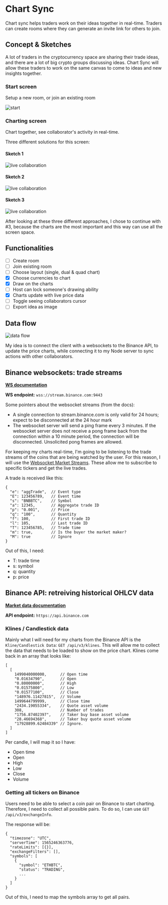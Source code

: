 # Chart Sync

Chart sync helps traders work on their ideas together in real-time. Traders can create rooms where they can generate an invite link for others to join.

## Concept & Sketches
A lot of traders in the cryptocurrency space are sharing their trade ideas, and there are a lot of big crypto groups discussing ideas. Chart Sync will allow these traders to work on the same canvas to come to ideas and new insights together. 

### Start screen
Setup a new room, or join an existing room

![start](https://github.com/StanBankras/chart-sync/blob/main/img/sketch-1.jpg?raw=true)

### Charting screen
Chart together, see collaborator's activity in real-time.

Three different solutions for this screen:

#### Sketch 1
![live collaboration](https://github.com/StanBankras/chart-sync/blob/main/img/sketch-2.jpg?raw=true)

#### Sketch 2
![live collaboration](https://github.com/StanBankras/chart-sync/blob/main/img/sketch-3.jpg?raw=true)

#### Sketch 3
![live collaboration](https://github.com/StanBankras/chart-sync/blob/main/img/sketch-4.jpg?raw=true)

After looking at these three different approaches, I chose to continue with #3, because the charts are the most important and this way can use all the screen space.


## Functionalities
* [ ] Create room
* [ ] Join existing room
* [ ] Choose layout (single, dual & quad chart)
* [x] Choose currencies to chart
* [x] Draw on the charts
* [ ] Host can lock someone's drawing ability
* [x] Charts update with live price data
* [ ] Toggle seeing collaborators cursor
* [ ] Export idea as image

## Data flow
![data flow](https://github.com/StanBankras/chart-sync/blob/main/img/data-flow.png?raw=true)

My idea is to connect the client with a websockets to the Binance API, to update the price charts, while connecting it to my Node server to sync actions with other collaborators.

## Binance websockets: trade streams
**[WS documentation](https://binance-docs.github.io/apidocs/spot/en/#websocket-market-streams)**

**WS endpoint:** `wss://stream.binance.com:9443`

Some pointers about the websocket streams (from the docs):
* A single connection to stream.binance.com is only valid for 24 hours; expect to be disconnected at the 24 hour mark
* The websocket server will send a ping frame every 3 minutes. If the websocket server does not receive a pong frame back from the connection within a 10 minute period, the connection will be disconnected. Unsolicited pong frames are allowed.

For keeping my charts real-time, I'm going to be listening to the trade streams of the coins that are being watched by the user. For this reason, I will use the [Websocket Market Streams](https://binance-docs.github.io/apidocs/spot/en/#websocket-market-streams). These allow me to subscribe to specific tickers and get the live trades.

A trade is received like this:
```
{
  "e": "aggTrade",  // Event type
  "E": 123456789,   // Event time
  "s": "BNBBTC",    // Symbol
  "a": 12345,       // Aggregate trade ID
  "p": "0.001",     // Price
  "q": "100",       // Quantity
  "f": 100,         // First trade ID
  "l": 105,         // Last trade ID
  "T": 123456785,   // Trade time
  "m": true,        // Is the buyer the market maker?
  "M": true         // Ignore
}
```

Out of this, I need:
* T: trade time
* s: symbol
* q: quantity
* p: price

## Binance API: retreiving historical OHLCV data
**[Market data documentation](https://binance-docs.github.io/apidocs/spot/en/#market-data-endpoints)**

**API endpoint:** `https://api.binance.com`

### Klines / Candlestick data
Mainly what I will need for my charts from the Binance API is the `Kline/Candlestick Data`: `GET /api/v3/klines`. This will allow me to collect the data that needs to be loaded to show on the price chart.
Klines come back in an array that looks like:

```
[
  [
    1499040000000,      // Open time
    "0.01634790",       // Open
    "0.80000000",       // High
    "0.01575800",       // Low
    "0.01577100",       // Close
    "148976.11427815",  // Volume
    1499644799999,      // Close time
    "2434.19055334",    // Quote asset volume
    308,                // Number of trades
    "1756.87402397",    // Taker buy base asset volume
    "28.46694368",      // Taker buy quote asset volume
    "17928899.62484339" // Ignore.
  ]
]
```

Per candle, I will map it so I have:
* Open time
* Open
* High
* Low
* Close
* Volume

### Getting all tickers on Binance
Users need to be able to select a coin pair on Binance to start charting. Therefore, I need to collect all possible pairs.
To do so, I can use `GET /api/v3/exchangeInfo`.

The response will be:
```
{
  "timezone": "UTC",
  "serverTime": 1565246363776,
  "rateLimits": [{}],
  "exchangeFilters": [],
  "symbols": [
    {
      "symbol": "ETHBTC",
      "status": "TRADING",
      ...
    }
  ]
}
```

Out of this, I need to map the symbols array to get all pairs.

